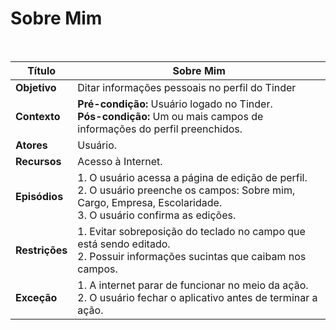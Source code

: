 # Sobre Mim

<br />

|Título|Sobre Mim|
|------|---------|
|**Objetivo**|Ditar informações pessoais no perfil do Tinder|
|**Contexto**|**Pré-condição:** Usuário logado no Tinder.<br />**Pós-condição:** Um ou mais campos de informações do perfil preenchidos.|
|**Atores**|Usuário.|
|**Recursos**|Acesso à Internet.|
|**Episódios**|1. O usuário acessa a página de edição de perfil.<br />2. O usuário preenche os campos: Sobre mim, Cargo, Empresa, Escolaridade.<br />3. O usuário confirma as edições.|
|**Restrições**|1. Evitar sobreposição do teclado no campo que está sendo editado.<br />2. Possuir informações sucintas que caibam nos campos.|
|**Exceção**|1. A internet parar de funcionar no meio da ação. <br />2. O usuário fechar o aplicativo antes de terminar a ação.|
